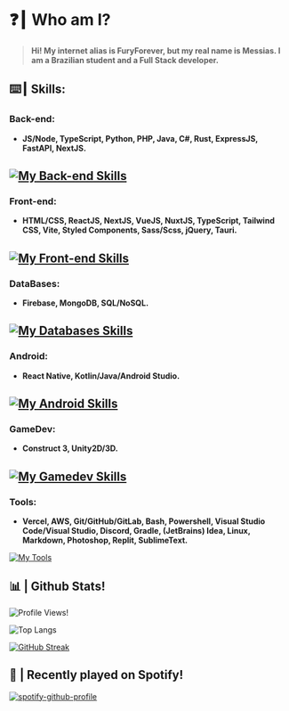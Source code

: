 # ❓┃ Who am I?
> **Hi! My internet alias is FuryForever, but my real name is Messias. I am a Brazilian student and a Full Stack developer.**

## ⌨️┃ Skills:

### Back-end:
+ **JS/Node, TypeScript, Python, PHP, Java, C#, Rust, ExpressJS, FastAPI, NextJS.**

[![My Back-end Skills](https://skillicons.dev/icons?i=js,nodejs,typescript,python,php,java,cs,rust,expressjs,fastapi,nextjs)](https://skillicons.dev)
---
### Front-end:
+ **HTML/CSS, ReactJS, NextJS, VueJS, NuxtJS, TypeScript, Tailwind CSS, Vite, Styled Components, Sass/Scss, jQuery, Tauri.**

[![My Front-end Skills](https://skillicons.dev/icons?i=html,css,react,nextjs,vuejs,nuxtjs,typescript,tailwind,vite,styledcomponents,sass,scss,jquery,tauri)](https://skillicons.dev)
---
### DataBases:
+ **Firebase, MongoDB, SQL/NoSQL.**

[![My Databases Skills](https://skillicons.dev/icons?i=firebase,mongodb,mysql,postgresql,sqlite)](https://skillicons.dev)
---
### Android:
+ **React Native, Kotlin/Java/Android Studio.**

[![My Android Skills](https://skillicons.dev/icons?i=react,kotlin,java,androidstudio)](https://skillicons.dev)
---
### GameDev:
+ **Construct 3, Unity2D/3D.**

[![My Gamedev Skills](https://skillicons.dev/icons?i=unity)](https://skillicons.dev)
---
### Tools:
+ **Vercel, AWS, Git/GitHub/GitLab, Bash, Powershell, Visual Studio Code/Visual Studio, Discord, Gradle, (JetBrains) Idea, Linux, Markdown, Photoshop, Replit, SublimeText.**

[![My Tools](https://skillicons.dev/icons?i=vercel,aws,git,github,gitlab,bash,powershell,vscode,visualstudio,discord,gradle,idea,linux,md,ps,replit)](https://skillicons.dev)
## 📊 | Github Stats!
<!-- ![Furyforever's Github Stats](https://github-readme-stats.vercel.app/api?username=Furyforev3r&count_private=true&show_icons=true&theme=dracula) -->

![Profile Views!](https://komarev.com/ghpvc/?username=furyforev3r)

![Top Langs](https://github-readme-stats.vercel.app/api/top-langs/?username=Furyforev3r&layout=compact&theme=dracula)

[![GitHub Streak](https://streak-stats.demolab.com/?user=FuryForev3r&theme=dark)](https://git.io/streak-stats)

## 🎵 | Recently played on Spotify!
[![spotify-github-profile](https://spotify-github-profile.vercel.app/api/view?uid=zc80ofmfaed1nk2xijgr5ue4u&cover_image=true&theme=default&show_offline=false&background_color=1a1a1a&interchange=true&bar_color=ebebeb&bar_color_cover=true)](https://spotify-github-profile.vercel.app/api/view?uid=zc80ofmfaed1nk2xijgr5ue4u&redirect=true)

<!-- [![Furyforev3r's wakatime stats](https://github-readme-stats.vercel.app/api/wakatime?username=Furyforev3r&layout=compact)](https://github.com/anuraghazra/github-readme-stats) -->
